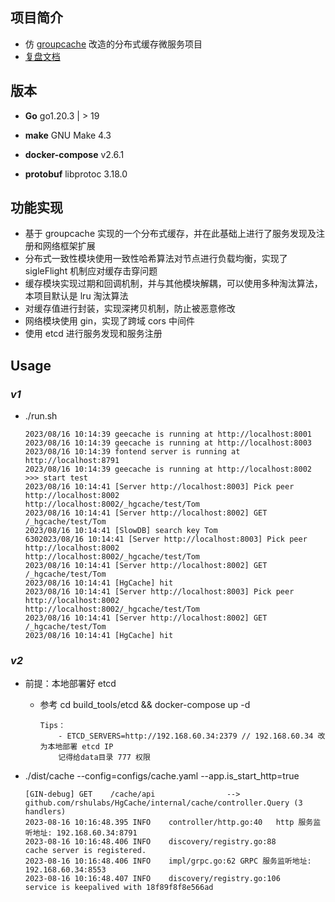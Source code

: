 ## 项目简介

- 仿 [groupcache](https://github.com/golang/groupcache) 改造的分布式缓存微服务项目
- [复盘文档](https://github.com/rshulabs/HgCache/blob/main/docs/cn/%E9%A1%B9%E7%9B%AE%E5%A4%8D%E7%9B%98.md)

## 版本

- **Go** go1.20.3 | > 19
- **make** GNU Make 4.3

- **docker-compose** v2.6.1
- **protobuf** libprotoc 3.18.0

## 功能实现

- 基于 groupcache 实现的⼀个分布式缓存，并在此基础上进行了服务发现及注册和网络框架扩展
- 分布式一致性模块使用一致性哈希算法对节点进行负载均衡，实现了 sigleFlight 机制应对缓存击穿问题
- 缓存模块实现过期和回调机制，并与其他模块解耦，可以使用多种淘汰算法，本项目默认是 lru 淘汰算法
- 对缓存值进行封装，实现深拷贝机制，防止被恶意修改
- 网络模块使用 gin，实现了跨域 cors 中间件
- 使用 etcd 进行服务发现和服务注册

## Usage

### _v1_

- ./run.sh

  ```
  2023/08/16 10:14:39 geecache is running at http://localhost:8001
  2023/08/16 10:14:39 geecache is running at http://localhost:8003
  2023/08/16 10:14:39 fontend server is running at http://localhost:8791
  2023/08/16 10:14:39 geecache is running at http://localhost:8002
  >>> start test
  2023/08/16 10:14:41 [Server http://localhost:8003] Pick peer http://localhost:8002
  http://localhost:8002/_hgcache/test/Tom
  2023/08/16 10:14:41 [Server http://localhost:8002] GET /_hgcache/test/Tom
  2023/08/16 10:14:41 [SlowDB] search key Tom
  6302023/08/16 10:14:41 [Server http://localhost:8003] Pick peer http://localhost:8002
  http://localhost:8002/_hgcache/test/Tom
  2023/08/16 10:14:41 [Server http://localhost:8002] GET /_hgcache/test/Tom
  2023/08/16 10:14:41 [HgCache] hit
  2023/08/16 10:14:41 [Server http://localhost:8003] Pick peer http://localhost:8002
  http://localhost:8002/_hgcache/test/Tom
  2023/08/16 10:14:41 [Server http://localhost:8002] GET /_hgcache/test/Tom
  2023/08/16 10:14:41 [HgCache] hit
  ```

### _v2_

- 前提：本地部署好 etcd

  - 参考 cd build_tools/etcd && docker-compose up -d

    ```
    Tips：
    	- ETCD_SERVERS=http://192.168.60.34:2379 // 192.168.60.34 改为本地部署 etcd IP
    	记得给data目录 777 权限
    ```

- ./dist/cache --config=configs/cache.yaml --app.is_start_http=true

  ```
  [GIN-debug] GET    /cache/api                --> github.com/rshulabs/HgCache/internal/cache/controller.Query (3 handlers)
  2023-08-16 10:16:48.395 INFO    controller/http.go:40   http 服务监听地址: 192.168.60.34:8791
  2023-08-16 10:16:48.406 INFO    discovery/registry.go:88        cache server is registered.
  2023-08-16 10:16:48.406 INFO    impl/grpc.go:62 GRPC 服务监听地址: 192.168.60.34:8553
  2023-08-16 10:16:48.407 INFO    discovery/registry.go:106       service is keepalived with 18f89f8f8e566ad
  ```
